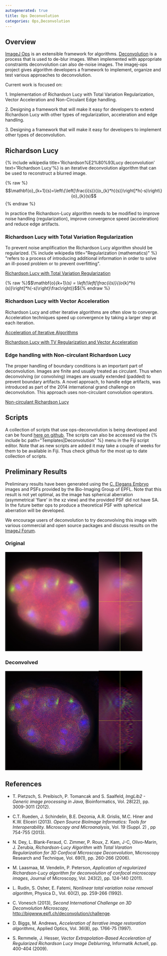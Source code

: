 ```yaml
---
autogenerated: true
title: Ops Deconvolution
categories: Ops,Deconvolution
---
```





## Overview

[ImageJ Ops](/libs/imagej-ops) is an extensible framework for algorithms. [Deconvolution](/cookbook/deconvolution) is a process that is used to de-blur images. When implemented with appropriate constraints deconvolution can also de-noise images. The imagej-ops project gives algorithm developers a framework to implement, organize and test various approaches to deconvolution.

Current work is focused on:

1\. Implementation of Richardson Lucy with Total Variation Regularization, Vector Acceleration and Non-Circulant Edge handling.

2\. Designing a framework that will make it easy for developers to extend Richardson Lucy with other types of regularization, acceleration and edge handling.

3\. Designing a framework that will make it easy for developers to implement other types of deconvolution.

## Richardson Lucy

{% include wikipedia title='Richardson%E2%80%93Lucy deconvolution' text='Richardson Lucy'%} is an iterative deconvolution algorithm that can be used to reconstruct a blurred image.

{% raw %}$$\mathbf{o}_{k+1}(s)=\left\{\left[\frac{i(s)}{(o_{k}*h)(s)}\right]*h(-s)\right\}{o}_{k}(s)$${% endraw %}

In practice the Richardson-Lucy algorithm needs to be modified to improve noise handling (regularization), improve convergence speed (acceleration) and reduce edge artifacts.

### Richardson Lucy with Total Variation Regularization

To prevent noise amplification the Richardson Lucy algorithm should be regularized. {% include wikipedia title="Regularization (mathematics)" %} "refers to a process of introducing additional information in order to solve an ill-posed problem or to prevent overfitting".

[Richardson Lucy with Total Variation Regularization](http://www.ncbi.nlm.nih.gov/pubmed/16586486)

{% raw %}$$\mathbf{o}_{k+1}(s) = \left\{\left[\frac{i(s)}{(o_{k}*h)(s)}\right]*h(-s)\right\}\frac\right)}$${% endraw %}

### Richardson Lucy with Vector Acceleration

Richardson Lucy and other iterative algorithms are often slow to converge. Acceleration techniques speed up convergence by taking a larger step at each iteration.

[Acceleration of Iterative Algorithms](http://www.ncbi.nlm.nih.gov/pubmed/18250863)

[Richardson Lucy with TV Regularization and Vector Acceleration](http://ceur-ws.org/Vol-446/p400.pdf)

### Edge handling with Non-circulant Richardson Lucy

The proper handling of boundary conditions is an important part of deconvolution. Images are finite and usually treated as circulant. Thus when deconvolving (or convolving) images are usually extended (padded) to prevent boundary artifacts. A novel approach, to handle edge artifacts, was introduced as part of the 2014 international grand challenge on deconvolution. This approach uses non-circulant convolution operators.

[Non-circulant Richardson Lucy](http://bigwww.epfl.ch/deconvolution/challenge2013/index.html?p=doc_math_rl)

## Scripts

A collection of scripts that use ops-deconvolution is being developed and can be found [here on github](https://github.com/imagej/imagej-scripting/tree/master/src/main/resources/script_templates/Deconvolution). The scripts can also be accessed via the {% include bc path="Templates|Deconvolution" %} menu in the Fiji script editor. Note that as new scripts are added it may take a couple of weeks for them to be available in Fiji. Thus check github for the most up to date collection of scripts.

## Preliminary Results

Preliminary results have been generated using the [C. Elegans Embryo](http://bigwww.epfl.ch/deconvolution/bio/) images and PSFs provided by the Bio-Imaging Group of EPFL. Note that this result is not yet optimal, as the image has spherical aberration (asymmetrical 'flare' in the xz view) and the provided PSF did not have SA. In the future better ops to produce a theoretical PSF with spherical aberration will be developed.

We encourage users of deconvolution to try deconvolving this image with various commercial and open source packages and discuss results on the [ImageJ Forum](http://forum.imagej.net/).

### Original

<img src="/media/composite-orig-xy.jpg" width="300"/><img src="/media/composite-orig-zx.jpg" width="140"/>

### Deconvolved

<img src="/media/composite-decon-xy.jpg" width="300"/><img src="/media/composite-decon-zx.jpg" width="140"/>

## References

-   T. Pietzsch, S. Preibisch, P. Tomancak and S. Saalfeld, *ImgLib2 - Generic image processing in Java*, Bioinformatics, Vol. 28(22), pp. 3009-3011 (2012).

-   C.T. Rueden, J. Schindelin, B.E. Dezonia, A.R. Grislis, M.C. Hiner and K.W. Eliceiri (2013). *Open Source BioImage Informatics: Tools for Interoperability. Microscopy and Microanalysis*, Vol. 19 (Suppl. 2) , pp 754-755 (2013).

-   N. Dey, L. Blank-Feraud, C. Zimmer, P. Roux, Z. Kam, J-C, Olivo-Marin, J. Zerubia, *Richardson-Lucy Algorithm with Total Varation Regularization for 3D Confocal Microscope Deconvolution*, Microscopy Research and Technique, Vol. 69(1), pp. 260-266 (2006).

-   M. Laasmaa, M. Vendelin, P. Peterson, *Application of regularized Richardson-Lucy algorithm for deconvolution of confocal microscopy images*, Journal of Microscopy, Vol. 243(2), pp. 124-140 (2011).

-   L. Rudin, S. Osher, E. Fatemi, *Nonlinear total variation noise removal algorithm*, Physica D., Vol. 60(2), pp. 259-266 (1992).

-   C. Vonesch (2013), *Second International Challenge on 3D Deconvolution Microscopy*, http://bigwww.epfl.ch/deconvolution/challenge.

-   D. Biggs, M. Andrews, *Acceleration of iterative image restoration algorithms*, Applied Optics, Vol. 36(8), pp. 1766-75 (1997).

-   S. Remmele, J. Hesser, *Vector Extrapolation-Based Acceleration of Regularized Richardson Lucy Image Deblurring*, Informatik Actuell, pp. 400-404 (2009).
